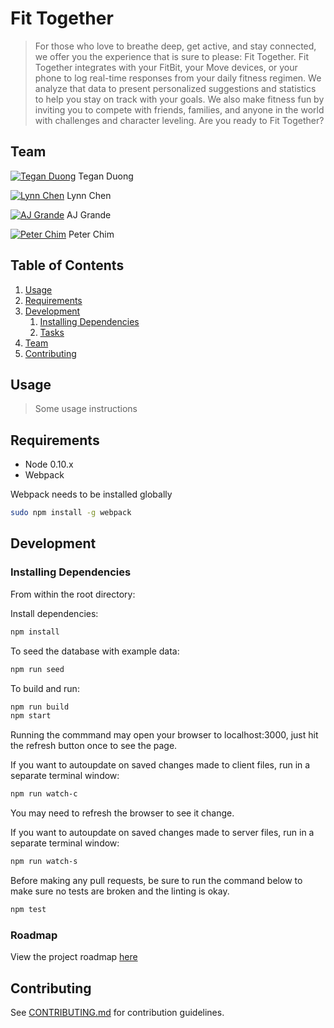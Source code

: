 # Fit Together

> For those who love to breathe deep, get active, and stay connected, we offer you the experience that is sure to please: Fit Together. Fit Together integrates with your FitBit, your Move devices, or your phone to log real-time responses from your daily fitness regimen. We analyze that data to present personalized suggestions and statistics to help you stay on track with your goals. We also make fitness fun by inviting you to compete with friends, families, and anyone in the world with challenges and character leveling. Are you ready to Fit Together?

## Team

[![Tegan Duong](https://s31.postimg.org/60kowz7or/Tegan.png)](http://github.com/teganduong)
Tegan Duong

[![Lynn Chen](https://s31.postimg.org/6njlmi4kr/lynn.png)](http://github.com/lcbits)
Lynn Chen

[![AJ Grande](https://s31.postimg.org/whteca4kr/image.png)](http://github.com/ajgrande924)
AJ Grande

[![Peter Chim](https://s31.postimg.org/ph5eji2sr/peter.png)](http://github.com/pchim)
Peter Chim


## Table of Contents

1. [Usage](#Usage)
1. [Requirements](#requirements)
1. [Development](#development)
    1. [Installing Dependencies](#installing-dependencies)
    1. [Tasks](#tasks)
1. [Team](#team)
1. [Contributing](#contributing)

## Usage

> Some usage instructions

## Requirements

- Node 0.10.x
- Webpack

Webpack needs to be installed globally
```sh
sudo npm install -g webpack 
```

## Development

### Installing Dependencies

From within the root directory:

Install dependencies:
```sh
npm install
```

To seed the database with example data:
```sh
npm run seed
```

To build and run:
```sh
npm run build
npm start
```

Running the commmand may open your browser to localhost:3000,
just hit the refresh button once to see the page.

If you want to autoupdate on saved changes made to client files, run in a separate terminal window:
```sh
npm run watch-c
```
You may need to refresh the browser to see it change.

If you want to autoupdate on saved changes made to server files, run in a separate terminal window:
```sh
npm run watch-s
```

Before making any pull requests, be sure to run the command below to make sure no tests are broken and the linting is okay.
```sh
npm test
```


### Roadmap

View the project roadmap [here](https://github.com/Fit-Together/Fit-Together/issues)


## Contributing

See [CONTRIBUTING.md](CONTRIBUTING.md) for contribution guidelines.

